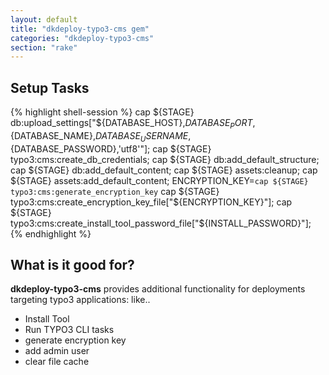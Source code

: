 ```yaml
---
layout: default
title: "dkdeploy-typo3-cms gem"
categories: "dkdeploy-typo3-cms"
section: "rake"
---
```



## Setup Tasks

{% highlight shell-session %}
cap ${STAGE} db:upload_settings["${DATABASE_HOST},${DATABASE_PORT},${DATABASE_NAME},${DATABASE_USERNAME},${DATABASE_PASSWORD},'utf8'"];
cap ${STAGE} typo3:cms:create_db_credentials;
cap ${STAGE} db:add_default_structure;
cap ${STAGE} db:add_default_content;
cap ${STAGE} assets:cleanup;
cap ${STAGE} assets:add_default_content;
ENCRYPTION_KEY=`cap ${STAGE} typo3:cms:generate_encryption_key`
cap ${STAGE} typo3:cms:create_encryption_key_file["${ENCRYPTION_KEY}"];
cap ${STAGE} typo3:cms:create_install_tool_password_file["${INSTALL_PASSWORD}"];
{% endhighlight %}

## What is it good for?

**dkdeploy-typo3-cms** provides additional functionality for deployments targeting typo3 applications:
like..

* Install Tool
* Run TYPO3 CLI tasks
* generate encryption key
* add admin user
* clear file cache
